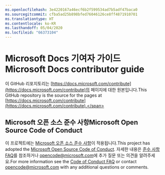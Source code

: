 ```yaml
---
ms.openlocfilehash: 3e4220167a46ecf6b2f599534ad7b5adf47baca0
ms.sourcegitcommit: cfba5ad25b898bfed76046126ce8ff4871910701
ms.translationtype: HT
ms.contentlocale: ko-KR
ms.lasthandoff: 05/04/2020
ms.locfileid: "66373104"
---
```

# <a name="microsoft-docs-contributor-guide"></a><span data-ttu-id="481e1-101">Microsoft Docs 기여자 가이드</span><span class="sxs-lookup"><span data-stu-id="481e1-101">Microsoft Docs contributor guide</span></span>

<span data-ttu-id="481e1-102">이 GitHub 리포지토리는 [https://docs.microsoft.com/contribute](https://docs.microsoft.com/contribute)의 페이지에 대한 원본입니다.</span><span class="sxs-lookup"><span data-stu-id="481e1-102">This GitHub repository is the source for the pages at [https://docs.microsoft.com/contribute](https://docs.microsoft.com/contribute).</span></span> 

## <a name="microsoft-open-source-code-of-conduct"></a><span data-ttu-id="481e1-103">Microsoft 오픈 소스 준수 사항</span><span class="sxs-lookup"><span data-stu-id="481e1-103">Microsoft Open Source Code of Conduct</span></span>

<span data-ttu-id="481e1-104">이 프로젝트에는 [Microsoft 오픈 소스 준수 사항](https://opensource.microsoft.com/codeofconduct/)이 적용됩니다.</span><span class="sxs-lookup"><span data-stu-id="481e1-104">This project has adopted the [Microsoft Open Source Code of Conduct](https://opensource.microsoft.com/codeofconduct/).</span></span>
<span data-ttu-id="481e1-105">자세한 내용은 [준수 사항 FAQ](https://opensource.microsoft.com/codeofconduct/faq/)를 참조하거나 [opencode@microsoft.com](mailto:opencode@microsoft.com)에 추가 질문 또는 의견을 알려주세요.</span><span class="sxs-lookup"><span data-stu-id="481e1-105">For more information see the [Code of Conduct FAQ](https://opensource.microsoft.com/codeofconduct/faq/) or contact [opencode@microsoft.com](mailto:opencode@microsoft.com) with any additional questions or comments.</span></span>
